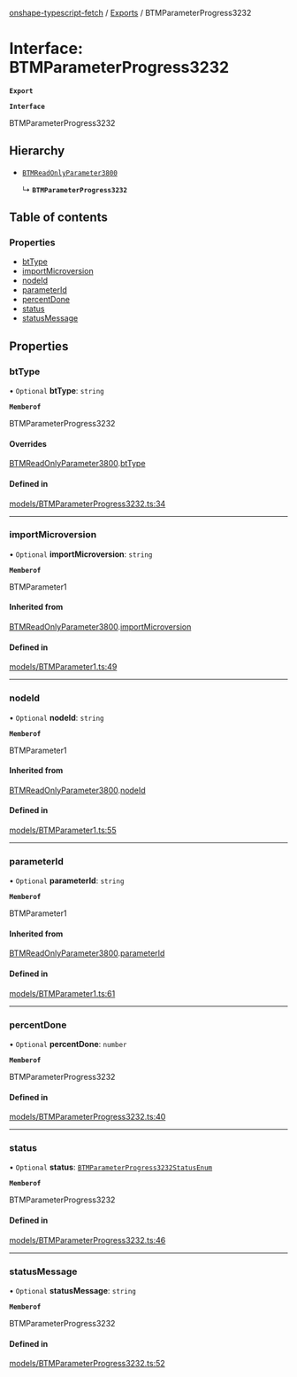 [onshape-typescript-fetch](../README.md) / [Exports](../modules.md) / BTMParameterProgress3232

# Interface: BTMParameterProgress3232

**`Export`**

**`Interface`**

BTMParameterProgress3232

## Hierarchy

- [`BTMReadOnlyParameter3800`](BTMReadOnlyParameter3800.md)

  ↳ **`BTMParameterProgress3232`**

## Table of contents

### Properties

- [btType](BTMParameterProgress3232.md#bttype)
- [importMicroversion](BTMParameterProgress3232.md#importmicroversion)
- [nodeId](BTMParameterProgress3232.md#nodeid)
- [parameterId](BTMParameterProgress3232.md#parameterid)
- [percentDone](BTMParameterProgress3232.md#percentdone)
- [status](BTMParameterProgress3232.md#status)
- [statusMessage](BTMParameterProgress3232.md#statusmessage)

## Properties

### btType

• `Optional` **btType**: `string`

**`Memberof`**

BTMParameterProgress3232

#### Overrides

[BTMReadOnlyParameter3800](BTMReadOnlyParameter3800.md).[btType](BTMReadOnlyParameter3800.md#bttype)

#### Defined in

[models/BTMParameterProgress3232.ts:34](https://github.com/toebes/onshape-typescript-fetch/blob/3e11ae1/models/BTMParameterProgress3232.ts#L34)

___

### importMicroversion

• `Optional` **importMicroversion**: `string`

**`Memberof`**

BTMParameter1

#### Inherited from

[BTMReadOnlyParameter3800](BTMReadOnlyParameter3800.md).[importMicroversion](BTMReadOnlyParameter3800.md#importmicroversion)

#### Defined in

[models/BTMParameter1.ts:49](https://github.com/toebes/onshape-typescript-fetch/blob/3e11ae1/models/BTMParameter1.ts#L49)

___

### nodeId

• `Optional` **nodeId**: `string`

**`Memberof`**

BTMParameter1

#### Inherited from

[BTMReadOnlyParameter3800](BTMReadOnlyParameter3800.md).[nodeId](BTMReadOnlyParameter3800.md#nodeid)

#### Defined in

[models/BTMParameter1.ts:55](https://github.com/toebes/onshape-typescript-fetch/blob/3e11ae1/models/BTMParameter1.ts#L55)

___

### parameterId

• `Optional` **parameterId**: `string`

**`Memberof`**

BTMParameter1

#### Inherited from

[BTMReadOnlyParameter3800](BTMReadOnlyParameter3800.md).[parameterId](BTMReadOnlyParameter3800.md#parameterid)

#### Defined in

[models/BTMParameter1.ts:61](https://github.com/toebes/onshape-typescript-fetch/blob/3e11ae1/models/BTMParameter1.ts#L61)

___

### percentDone

• `Optional` **percentDone**: `number`

**`Memberof`**

BTMParameterProgress3232

#### Defined in

[models/BTMParameterProgress3232.ts:40](https://github.com/toebes/onshape-typescript-fetch/blob/3e11ae1/models/BTMParameterProgress3232.ts#L40)

___

### status

• `Optional` **status**: [`BTMParameterProgress3232StatusEnum`](../modules.md#btmparameterprogress3232statusenum-1)

**`Memberof`**

BTMParameterProgress3232

#### Defined in

[models/BTMParameterProgress3232.ts:46](https://github.com/toebes/onshape-typescript-fetch/blob/3e11ae1/models/BTMParameterProgress3232.ts#L46)

___

### statusMessage

• `Optional` **statusMessage**: `string`

**`Memberof`**

BTMParameterProgress3232

#### Defined in

[models/BTMParameterProgress3232.ts:52](https://github.com/toebes/onshape-typescript-fetch/blob/3e11ae1/models/BTMParameterProgress3232.ts#L52)
